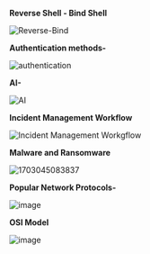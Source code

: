<b>Reverse Shell - Bind Shell</b>

![Reverse-Bind](https://github.com/loadingbadbeat/Information/assets/45952458/81caa0fa-9d7b-4546-a331-c50830891d41)

<b>Authentication methods-</b>

![authentication](https://github.com/loadingbadbeat/Information/assets/45952458/e77811f3-3932-4e3d-b62f-bd98d0de4346)

<b>AI-</b>

![AI](https://github.com/loadingbadbeat/Information/assets/45952458/2b46d08f-f49c-4eee-9b52-badc1394567f)

<b>Incident Management Workflow</b>

![Incident Management Workgflow](https://github.com/loadingbadbeat/Information/assets/45952458/1db56752-b8f5-470f-b80f-2ad45d66b5c4)

<b>Malware and Ransomware</b>

![1703045083837](https://github.com/loadingbadbeat/Information/assets/45952458/36e7098a-3b35-4e34-ab28-cca11ea03574)


<b>Popular Network Protocols- </b>

![image](https://github.com/loadingbadbeat/Information/assets/45952458/7b16305b-8eed-4ec4-8a17-c228c29f220d)


<b>OSI Model</b>

![image](https://github.com/loadingbadbeat/Information/assets/45952458/076a023f-e139-42b4-93a1-8ff142e78085)
